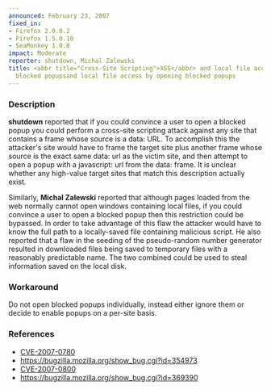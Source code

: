 ```yaml
---
announced: February 23, 2007
fixed_in:
- Firefox 2.0.0.2
- Firefox 1.5.0.10
- SeaMonkey 1.0.8
impact: Moderate
reporter: shutdown, Michal Zalewski
title: <abbr title="Cross-Site Scripting">XSS</abbr> and local file access by opening
  blocked popupsand local file access by opening blocked popups
---
```


<h3>Description</h3>

<p><strong>shutdown</strong> reported that if you could convince a user to
open a blocked popup you could perform a cross-site scripting attack against
any site that contains a frame whose source is a data: URL. To accomplish this
the attacker's site would have to frame the target site plus another frame
whose source is the exact same data: url as the victim site, and then
attempt to open a popup with a javascript: url from the data: frame. It is
unclear whether any high-value target sites that match this description
actually exist.</p>

<p>Similarly, <strong>Michal Zalewski</strong> reported that although pages
loaded from the web normally cannot open windows containing local files,
if you could convince a user to open a blocked popup then this restriction
could be bypassed. In order to take advantage of this flaw the attacker
would have to know the full path to a locally-saved file containing
malicious script. He also reported that a flaw in the seeding of the
pseudo-random number generator resulted in downloaded files being
saved to temporary files with a reasonably predictable name. The two combined
could be used to steal information saved on the local disk.</p>

<h3>Workaround</h3>

<p>Do not open blocked popups individually, instead either ignore them or decide
to enable popups on a per-site basis.</p>

<h3>References</h3>

<ul>
<li><a class="ex-ref" href="http://nvd.nist.gov/nvd.cfm?cvename=CVE-2007-0780">CVE-2007-0780</a></li>
<li><a href="https://bugzilla.mozilla.org/show_bug.cgi?id=354973">
https://bugzilla.mozilla.org/show_bug.cgi?id=354973</a></li>
<li><a class="ex-ref" href="http://nvd.nist.gov/nvd.cfm?cvename=CVE-2007-0800">CVE-2007-0800</a></li>
<li><a href="https://bugzilla.mozilla.org/show_bug.cgi?id=369390">
https://bugzilla.mozilla.org/show_bug.cgi?id=369390</a></li>
</ul>



